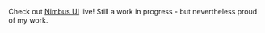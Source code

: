 Check out [Nimbus UI](https://nimbusui.netlify.app) live! Still a work in progress - but nevertheless proud of my work. 

